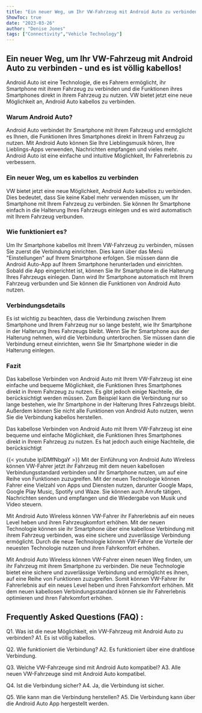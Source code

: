 ```yaml
---
title: "Ein neuer Weg, um Ihr VW-Fahrzeug mit Android Auto zu verbinden - und es ist völlig kabellos!"
ShowToc: true 
date: "2023-03-26"
author: "Denise Jones" 
tags: ["Connectivity","Vehicle Technology"]
---
```

## Ein neuer Weg, um Ihr VW-Fahrzeug mit Android Auto zu verbinden - und es ist völlig kabellos!

Android Auto ist eine Technologie, die es Fahrern ermöglicht, ihr Smartphone mit ihrem Fahrzeug zu verbinden und die Funktionen ihres Smartphones direkt in ihrem Fahrzeug zu nutzen. VW bietet jetzt eine neue Möglichkeit an, Android Auto kabellos zu verbinden.

### Warum Android Auto?

Android Auto verbindet Ihr Smartphone mit Ihrem Fahrzeug und ermöglicht es Ihnen, die Funktionen Ihres Smartphones direkt in Ihrem Fahrzeug zu nutzen. Mit Android Auto können Sie Ihre Lieblingsmusik hören, Ihre Lieblings-Apps verwenden, Nachrichten empfangen und vieles mehr. Android Auto ist eine einfache und intuitive Möglichkeit, Ihr Fahrerlebnis zu verbessern.

### Ein neuer Weg, um es kabellos zu verbinden

VW bietet jetzt eine neue Möglichkeit, Android Auto kabellos zu verbinden. Dies bedeutet, dass Sie keine Kabel mehr verwenden müssen, um Ihr Smartphone mit Ihrem Fahrzeug zu verbinden. Sie können Ihr Smartphone einfach in die Halterung Ihres Fahrzeugs einlegen und es wird automatisch mit Ihrem Fahrzeug verbunden.

### Wie funktioniert es?

Um Ihr Smartphone kabellos mit Ihrem VW-Fahrzeug zu verbinden, müssen Sie zuerst die Verbindung einrichten. Dies kann über das Menü "Einstellungen" auf Ihrem Smartphone erfolgen. Sie müssen dann die Android Auto-App auf Ihrem Smartphone herunterladen und einrichten. Sobald die App eingerichtet ist, können Sie Ihr Smartphone in die Halterung Ihres Fahrzeugs einlegen. Dann wird Ihr Smartphone automatisch mit Ihrem Fahrzeug verbunden und Sie können die Funktionen von Android Auto nutzen.

### Verbindungsdetails

Es ist wichtig zu beachten, dass die Verbindung zwischen Ihrem Smartphone und Ihrem Fahrzeug nur so lange besteht, wie Ihr Smartphone in der Halterung Ihres Fahrzeugs bleibt. Wenn Sie Ihr Smartphone aus der Halterung nehmen, wird die Verbindung unterbrochen. Sie müssen dann die Verbindung erneut einrichten, wenn Sie Ihr Smartphone wieder in die Halterung einlegen.

### Fazit

Das kabellose Verbinden von Android Auto mit Ihrem VW-Fahrzeug ist eine einfache und bequeme Möglichkeit, die Funktionen Ihres Smartphones direkt in Ihrem Fahrzeug zu nutzen. Es gibt jedoch einige Nachteile, die berücksichtigt werden müssen. Zum Beispiel kann die Verbindung nur so lange bestehen, wie Ihr Smartphone in der Halterung Ihres Fahrzeugs bleibt. Außerdem können Sie nicht alle Funktionen von Android Auto nutzen, wenn Sie die Verbindung kabellos herstellen.

Das kabellose Verbinden von Android Auto mit Ihrem VW-Fahrzeug ist eine bequeme und einfache Möglichkeit, die Funktionen Ihres Smartphones direkt in Ihrem Fahrzeug zu nutzen. Es hat jedoch auch einige Nachteile, die berücksichtigt

{{< youtube lpIDMfNbgaY >}} 
Mit der Einführung von Android Auto Wireless können VW-Fahrer jetzt ihr Fahrzeug mit dem neuen kabellosen Verbindungsstandard verbinden und ihr Smartphone nutzen, um auf eine Reihe von Funktionen zuzugreifen. Mit der neuen Technologie können Fahrer eine Vielzahl von Apps und Diensten nutzen, darunter Google Maps, Google Play Music, Spotify und Waze. Sie können auch Anrufe tätigen, Nachrichten senden und empfangen und die Wiedergabe von Musik und Video steuern.

Mit Android Auto Wireless können VW-Fahrer ihr Fahrerlebnis auf ein neues Level heben und ihren Fahrzeugkomfort erhöhen. Mit der neuen Technologie können sie ihr Smartphone über eine kabellose Verbindung mit ihrem Fahrzeug verbinden, was eine sichere und zuverlässige Verbindung ermöglicht. Durch die neue Technologie können VW-Fahrer die Vorteile der neuesten Technologie nutzen und ihren Fahrkomfort erhöhen.

Mit Android Auto Wireless können VW-Fahrer einen neuen Weg finden, um ihr Fahrzeug mit ihrem Smartphone zu verbinden. Die neue Technologie bietet eine sichere und zuverlässige Verbindung und ermöglicht es ihnen, auf eine Reihe von Funktionen zuzugreifen. Somit können VW-Fahrer ihr Fahrerlebnis auf ein neues Level heben und ihren Fahrkomfort erhöhen. Mit dem neuen kabellosen Verbindungsstandard können sie ihr Fahrerlebnis optimieren und ihren Fahrkomfort erhöhen.

## Frequently Asked Questions (FAQ) :
Q1. Was ist die neue Möglichkeit, ein VW-Fahrzeug mit Android Auto zu verbinden?
A1. Es ist völlig kabellos.

Q2. Wie funktioniert die Verbindung?
A2. Es funktioniert über eine drahtlose Verbindung.

Q3. Welche VW-Fahrzeuge sind mit Android Auto kompatibel?
A3. Alle neuen VW-Fahrzeuge sind mit Android Auto kompatibel.

Q4. Ist die Verbindung sicher?
A4. Ja, die Verbindung ist sicher.

Q5. Wie kann man die Verbindung herstellen?
A5. Die Verbindung kann über die Android Auto App hergestellt werden.


